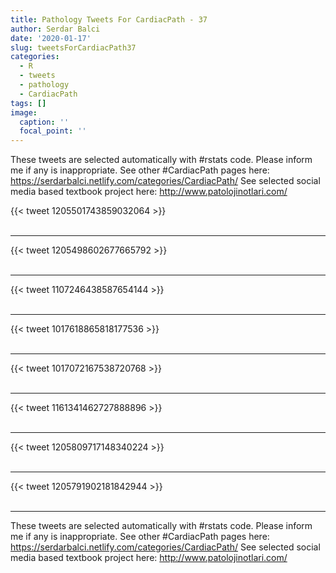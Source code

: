 ```yaml
---
title: Pathology Tweets For CardiacPath - 37
author: Serdar Balci
date: '2020-01-17'
slug: tweetsForCardiacPath37
categories:
  - R
  - tweets
  - pathology
  - CardiacPath
tags: []
image:
  caption: ''
  focal_point: ''
---
```



These tweets are selected automatically with #rstats code. Please inform me if any is inappropriate.
See other #CardiacPath pages here: https://serdarbalci.netlify.com/categories/CardiacPath/ 
See selected social media based textbook project here: http://www.patolojinotlari.com/

{{< tweet 1205501743859032064 >}}
<br>
<br>
<hr>
{{< tweet 1205498602677665792 >}}
<br>
<br>
<hr>
{{< tweet 1107246438587654144 >}}
<br>
<br>
<hr>
{{< tweet 1017618865818177536 >}}
<br>
<br>
<hr>
{{< tweet 1017072167538720768 >}}
<br>
<br>
<hr>
{{< tweet 1161341462727888896 >}}
<br>
<br>
<hr>
{{< tweet 1205809717148340224 >}}
<br>
<br>
<hr>
{{< tweet 1205791902181842944 >}}
<br>
<br>
<hr>


These tweets are selected automatically with #rstats code. Please inform me if any is inappropriate.
See other #CardiacPath pages here: https://serdarbalci.netlify.com/categories/CardiacPath/ 
See selected social media based textbook project here: http://www.patolojinotlari.com/
